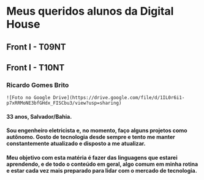 # Meus queridos alunos da Digital House

## Front I - T09NT

## Front I - T10NT

### Ricardo Gomes Brito 
    ![Foto no Google Drive](https://drive.google.com/file/d/1IL0r6i1-p7xRRMoNE3bfGHdx_FISCbu3/view?usp=sharing)

#### 33 anos, Salvador/Bahia.

#### Sou engenheiro eletricista e, no momento, faço alguns projetos como autônomo. Gosto de tecnologia desde sempre e tento me manter constantemente atualizado e disposto a me atualizar.

#### Meu objetivo com esta matéria é fazer das linguagens que estarei aprendendo, e de todo o conteúdo em geral, algo comum em minha rotina e estar cada vez mais preparado para lidar com o mercado de tecnologia.